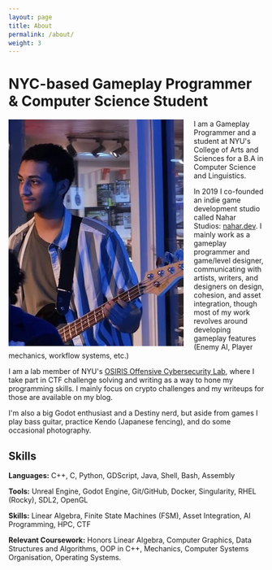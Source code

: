 ```yaml
---
layout: page
title: About
permalink: /about/
weight: 3
---
```


# **NYC-based Gameplay Programmer & Computer Science Student**

<img style="float: left; padding-right:20px" src="/assets/barwani.webp">

I am a Gameplay Programmer and a student at NYU's College of Arts and Sciences for a B.A in Computer Science and Linguistics. 

In 2019 I co-founded an indie game development studio called Nahar Studios: [nahar.dev](https://nahar.dev/). I mainly work as a gameplay programmer and game/level designer, communicating with artists, writers, and designers on design, cohesion, and asset integration, though most of my work revolves around developing gameplay features (Enemy AI, Player mechanics, workflow systems, etc.) 

I am a lab member of NYU's [OSIRIS Offensive Cybersecurity Lab](https://osiris.cyber.nyu.edu/), where I take part in CTF challenge solving and writing as a way to hone my programming skills. I mainly focus on crypto challenges and my writeups for those are available on my blog. 

I'm also a big Godot enthusiast and a Destiny nerd, but aside from games I play bass guitar, practice Kendo (Japanese fencing), and do some occasional photography.

## Skills

**Languages:** C++, C, Python, GDScript, Java, Shell, Bash, Assembly

**Tools:** Unreal Engine, Godot Engine, Git/GitHub, Docker, Singularity, RHEL (Rocky), SDL2, OpenGL

**Skills:** Linear Algebra, Finite State Machines (FSM), Asset Integration, AI Programming, HPC, CTF

**Relevant Coursework:** Honors Linear Algebra, Computer Graphics,
   Data Structures and Algorithms, OOP in C++, Mechanics, Computer Systems Organisation, 
   Operating Systems.